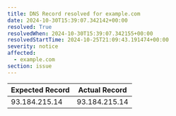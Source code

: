 ```yaml
---
title: DNS Record resolved for example.com
date: 2024-10-30T15:39:07.342142+00:00
resolved: True
resolvedWhen: 2024-10-30T15:39:07.342155+00:00
resolvedStartTime: 2024-10-25T21:09:43.191474+00:00
severity: notice
affected:
  - example.com
section: issue
---
```


| Expected Record  | Actual Record  |
|------------------|----------------|
| 93.184.215.14 | 93.184.215.14 |
